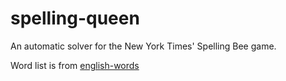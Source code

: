 # spelling-queen

An automatic solver for the New York Times' Spelling Bee game.

Word list is from [english-words](https://github.com/dwyl/english-words)
